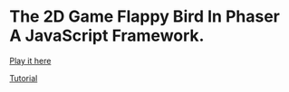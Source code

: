 # The 2D Game Flappy Bird In Phaser A JavaScript Framework.

[Play it here](https://joshwill221.github.io/flappybird/)

[Tutorial](http://www.lessmilk.com/tutorial/flappy-bird-phaser-1)

